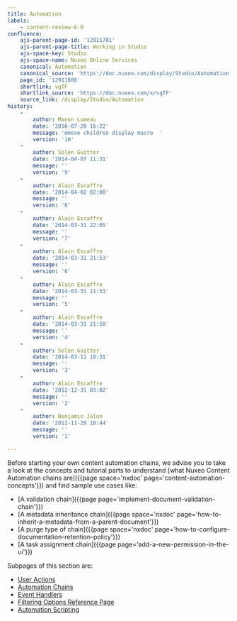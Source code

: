 ```yaml
---
title: Automation
labels:
    - content-review-6-0
confluence:
    ajs-parent-page-id: '12911781'
    ajs-parent-page-title: Working in Studio
    ajs-space-key: Studio
    ajs-space-name: Nuxeo Online Services
    canonical: Automation
    canonical_source: 'https://doc.nuxeo.com/display/Studio/Automation'
    page_id: '12911806'
    shortlink: vgTF
    shortlink_source: 'https://doc.nuxeo.com/x/vgTF'
    source_link: /display/Studio/Automation
history:
    - 
        author: Manon Lumeau
        date: '2016-07-20 16:22'
        message: 'emove children display macro  '
        version: '10'
    - 
        author: Solen Guitter
        date: '2014-04-07 11:31'
        message: ''
        version: '9'
    - 
        author: Alain Escaffre
        date: '2014-04-02 02:00'
        message: ''
        version: '8'
    - 
        author: Alain Escaffre
        date: '2014-03-31 22:05'
        message: ''
        version: '7'
    - 
        author: Alain Escaffre
        date: '2014-03-31 21:53'
        message: ''
        version: '6'
    - 
        author: Alain Escaffre
        date: '2014-03-31 21:53'
        message: ''
        version: '5'
    - 
        author: Alain Escaffre
        date: '2014-03-31 21:50'
        message: ''
        version: '4'
    - 
        author: Solen Guitter
        date: '2014-03-11 18:31'
        message: ''
        version: '3'
    - 
        author: Alain Escaffre
        date: '2012-12-31 03:02'
        message: ''
        version: '2'
    - 
        author: Benjamin Jalon
        date: '2012-11-29 10:44'
        message: ''
        version: '1'

---
```

Before starting your own content automation chains, we advise you to take a look at the concepts and tutorial parts to understand [what Nuxeo Content Automation chains are]({{page space='nxdoc' page='content-automation-concepts'}}) and find sample use cases like:

*   [A validation chain]({{page page='implement-document-validation-chain'}})
*   [A metadata inheritance chain]({{page space='nxdoc' page='how-to-inherit-a-metadata-from-a-parent-document'}})
*   [A purge type of chain]({{page space='nxdoc' page='how-to-configure-documentation-retention-policy'}})
*   [A task assignment chain]({{page page='add-a-new-permission-in-the-ui'}})

Subpages of this section are:

*   [User Actions](https://doc.nuxeo.com/display/Studio/User+Actions)
*   [Automation Chains](https://doc.nuxeo.com/display/Studio/Automation+Chains)
*   [Event Handlers](https://doc.nuxeo.com/display/Studio/Event+Handlers)
*   [Filtering Options Reference Page](https://doc.nuxeo.com/display/Studio/Filtering+Options+Reference+Page)
*   [Automation Scripting](https://doc.nuxeo.com/display/Studio/Automation+Scripting)